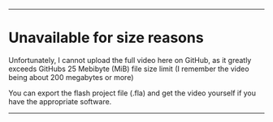 
***

# Unavailable for size reasons

Unfortunately, I cannot upload the full video here on GitHub, as it greatly exceeds GitHubs 25 Mebibyte (MiB) file size limit (I remember the video being about 200 megabytes or more)

You can export the flash project file (.fla) and get the video yourself if you have the appropriate software.

***
